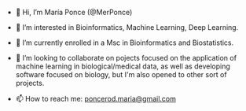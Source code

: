 - 👋 Hi, I’m María Ponce (@MerPonce)

- 👀 I’m interested in Bioinformatics, Machine Learning, Deep Learning.

- 🌱 I’m currently enrolled in a Msc in Bioinformatics and Biostatistics. 

- 💞️ I’m looking to collaborate on pojects focused on the application of machine learning in biological/medical data,
  as well as developing software focused on biology, but I'm also opened to other sort of projects.

- 📫 How to reach me: 
          poncerod.maria@gmail.com

<!---
MerPonce/MerPonce is a ✨ special ✨ repository because its `README.md` (this file) appears on your GitHub profile.
You can click the Preview link to take a look at your changes.
--->

